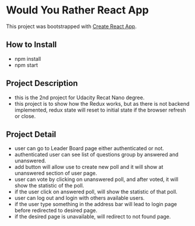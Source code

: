 # Would You Rather React App

This project was bootstrapped with [Create React App](https://github.com/facebook/create-react-app).

## How to Install

- npm install
- npm start

## Project Description

- this is the 2nd project for Udacity Recat Nano degree.
- this project is to show how the Redux works, but as there is not backend implemented, redux state will reset to initial state if the browser refresh or close.

## Project Detail

- user can go to Leader Board page either authenticated or not.
- authenticated user can see list of questions group by answered and unanswered.
- add button will allow use to create new poll and it will show at unanswered section of user page.
- user can vote by clicking on unanswered poll, and after voted, it will show the statistic of the poll.
- if the user click on answered poll, will show the statistic of that poll.
- user can log out and login with others available users.
- if the user type something in the address bar will lead to login page before redirected to desired page.
- if the desired page is unavailable, will redirect to not found page.
